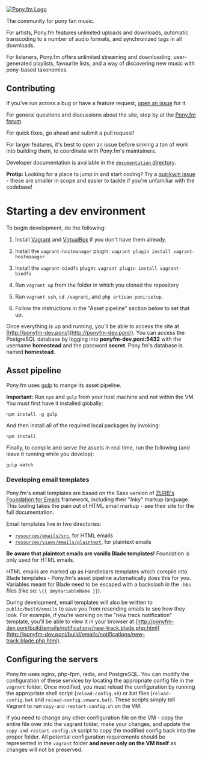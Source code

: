 [![Pony.fm Logo](https://pony.fm/images/ponyfm-logo.svg)](https://pony.fm/)

The community for pony fan music.

For artists, Pony.fm features unlimited uploads and downloads, automatic
transcoding to a number of audio formats, and synchronized tags in all
downloads.

For listeners, Pony.fm offers unlimited streaming and downloading, user-generated
playlists, favourite lists, and a way of discovering new music with pony-based
taxonomies.


Contributing
------------
If you've run across a bug or have a feature request,
[open an issue](https://github.com/Poniverse/Pony.fm/issues/new)
for it.

For general questions and discussions about the site, stop by at
the [Pony.fm forum](https://mlpforums.com/forum/62-ponyfm/).

For quick fixes, go ahead and submit a pull request!

For larger features, it's best to open an issue before sinking a ton of work
into building them, to coordinate with Pony.fm's maintainers.

Developer documentation is available in the [`documentation` directory](documentation).

**Protip:** Looking for a place to jump in and start coding? Try a
[quickwin issue](https://github.com/Poniverse/Pony.fm/labels/quickwin%21) -
these are smaller in scope and easier to tackle if you're unfamiliar with the codebase!


Starting a dev environment
==========================

To begin development, do the following:

1. Install [Vagrant](https://www.vagrantup.com/downloads.html) and
   [VirtualBox](https://www.virtualbox.org/wiki/Downloads) if you don't have them already.

2. Install the `vagrant-hostmanager` plugin: `vagrant plugin install vagrant-hostmanager`

3. Install the `vagrant-bindfs` plugin: `vagrant plugin install vagrant-bindfs`

4. Run `vagrant up` from the folder in which you cloned the repository

5. Run `vagrant ssh`, `cd /vagrant`, and `php artisan poni:setup`.

6. Follow the instructions in the "Asset pipeline" section below to set that up.

Once everything is up and running, you'll be able to access the site at [http://ponyfm-dev.poni/](http://ponyfm-dev.poni/). You can access the PostgreSQL database by logging into **ponyfm-dev.poni:5432** with the username **homestead** and the password **secret**. Pony.fm's database is named **homestead**.

Asset pipeline
--------------

Pony.fm uses [gulp](http://gulpjs.com/) to mange its asset pipeline.

**Important:** Run `npm` and `gulp` from your host machine and not within the VM. You must first have it installed globally:

    npm install -g gulp

And then install all of the required local packages by invoking:

    npm install

Finally, to compile and serve the assets in real time, run the following (and leave it running while you develop):

    gulp watch


### Developing email templates

Pony.fm's email templates are based on the Sass version of
[ZURB's Foundation for Emails](http://foundation.zurb.com/emails/docs/index.html)
framework, including their "Inky" markup language. This tooling takes  the pain
out of HTML email markup - see their site for the full documentation.

Email templates live in two directories:

- [`resources/emails/src`](resources/emails/src), for HTML emails
- [`resources/views/emails/plaintext`](resources/views/emails/plaintext), for plaintext emails

**Be aware that plaintext emails are vanilla Blade templates!** Foundation is only used for HTML emails.

HTML emails are marked up as Handlebars templates which compile into Blade templates -
Pony.fm's asset pipeline automatically does this for you. Variables meant for
Blade need to be escaped with a backslash in the `.hbs` files (like so: `\{{ $myVariableName }}`).

During development, email templates will also be written to `public/build/emails`
to save you from resending emails to see how they look. For example, if you're
working on the "new track notification" template, you'll be able to view it in your browser at
[http://ponyfm-dev.poni/build/emails/notifications/new-track.blade.php.html](http://ponyfm-dev.poni/build/emails/notifications/new-track.blade.php.html).


Configuring the servers
-----------------------

Pony.fm uses nginx, php-fpm, redis, and PostgreSQL. You can modify the configuration of these services by locating the appropriate config file in the `vagrant` folder. Once modified, you must reload the configuration by running the appropriate shell script (`reload-config.sh`) or bat files (`reload-config.bat` and `reload-config.vmware.bat`). These scripts simply tell Vagrant to run `copy-and-restart-config.sh` on the VM.

If you need to change any other configuration file on the VM - copy the entire file over into the vagrant folder, make your changes, and update the `copy-and-restart-config.sh` script to copy the modified config back into the proper folder. All potential configuration requirements should be represented in the `vagrant` folder **and never only on the VM itself** as changes will not be preserved.
